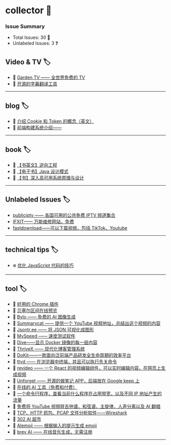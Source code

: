 # collector 📖
### Issue Summary
- Total Issues: 30 📝
- Unlabeled Issues: 3 ❓

## Video & TV 🏷️
- 🛀 [Garden TV ——  全世界免费的 TV](https://github.com/dengaye/collector/issues/39)
- 🛀 [开源的字幕翻译工具](https://github.com/dengaye/collector/issues/38)

---

## blog 🏷️
- 🎅 [介绍 Cookie 和 Token 的概念（英文）](https://github.com/dengaye/collector/issues/15)
- 🎅 [前端构建系统介绍——](https://github.com/dengaye/collector/issues/13)

---

## book 🏷️
- 🎃 [【书英文】逆向工程](https://github.com/dengaye/collector/issues/37)
- 🎃 [【电子书】Java 设计模式](https://github.com/dengaye/collector/issues/36)
- 🎃 [【书】深入高可用系统原理与设计](https://github.com/dengaye/collector/issues/31)

---

## Unlabeled Issues 🏷️
-  [publiciptv —— 各国可用的公共免费 IPTV 频道集合](https://github.com/dengaye/collector/issues/35)
-  [IFXIT—— 万能维修网站，免费](https://github.com/dengaye/collector/issues/34)
-  [fastdownload——可以下载视频，包括 TikTok、Youtube](https://github.com/dengaye/collector/issues/10)

---

## technical tips 🏷️
- ❄️ [优化 JavaScript 代码的技巧 ](https://github.com/dengaye/collector/issues/23)

---

## tool 🏷️
- 🍃 [好用的 Chrome 插件](https://github.com/dengaye/collector/issues/33)
- 🍃 [贝塞尔区间在线预览](https://github.com/dengaye/collector/issues/32)
- 🍃 [Bylo —— 免费的 AI 图像生成](https://github.com/dengaye/collector/issues/30)
- 🍃 [Summarycat —— 提供一个 YouTube 视频地址，总结出这个视频的内容](https://github.com/dengaye/collector/issues/29)
- 🍃 [Jsontr.ee —— 将 JSON 可视化成图形](https://github.com/dengaye/collector/issues/28)
- 🍃 [MySpeed —— 速度测试软件](https://github.com/dengaye/collector/issues/27)
- 🍃 [Dive——显示 Docker 镜像的每一层内容](https://github.com/dengaye/collector/issues/26)
- 🍃 [ThriveX —— 现代化博客管理系统](https://github.com/dengaye/collector/issues/25)
- 🍃 [DoKit——一款面向泛前端产品研发全生命周期的效率平台](https://github.com/dengaye/collector/issues/24)
- 🍃 [ttyd —— 在浏览器中终端，并且可以执行先关命令](https://github.com/dengaye/collector/issues/22)
- 🍃 [revideo —— 一个 React 的视频编辑组件，可以实时编辑内容，在网页上生成视频](https://github.com/dengaye/collector/issues/21)
- 🍃 [Unforget —— 开源的做笔记 APP，后端放在 Google keep 上](https://github.com/dengaye/collector/issues/20)
- 🍃 [在线的 AI 工具（免费和付费）](https://github.com/dengaye/collector/issues/19)
- 🍃 [一个命令行程序，查看当前什么程序在占用带宽，以及不同 IP 地址产生的流量](https://github.com/dengaye/collector/issues/18)
- 🍃 [免费将 YouTube 视频转吉他谱、和弦谱、主旋律，人声分离以及 AI 翻唱](https://github.com/dengaye/collector/issues/17)
- 🍃 [TCP、HTTP 抓包、PCAP 文件分析软件——Wireshark](https://github.com/dengaye/collector/issues/16)
- 🍃 [302 AI 超市](https://github.com/dengaye/collector/issues/14)
- 🍃 [AIemoji —— 根据输入的提示生成 emoji](https://github.com/dengaye/collector/issues/12)
- 🍃 [brev AI —— 在线音乐生成，无需注册](https://github.com/dengaye/collector/issues/11)

---

